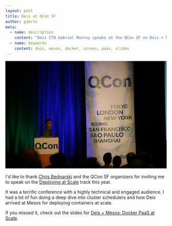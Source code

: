 ```yaml
---
layout: post
title: Deis at QCon SF
author: gabrtv
meta:
  - name: description
    content: "Deis CTO Gabriel Monroy speaks at the QCon SF on Deis + Mesos: Docker PaaS at Scale"
  - name: keywords
    content: deis, mesos, docker, coreos, paas, slides
---
```


![Gabriel Monroy, Deis CTO, speaking about Deis, Mesos and Cluster Schedulers](/assets/img/gabrtv_qcon_deis_mesos.jpg)

I'd like to thank [Chris Bednarski](https://twitter.com/cbednarski) and the QCon SF organizers for inviting me to speak on the [Deploying at Scale](http://qconsf.com/track/deploying-scale) track this year.

It was a terrific conference with a highly technical and engaged audience.  I had a lot of fun doing a deep dive into cluster schedulers and how Deis arrived at Mesos for deploying containers at scale.  

If you missed it, check out the slides for [Deis + Mesos: Docker PaaS at Scale](http://gabrtv.github.io/deis-qconsf-2014/#/).
